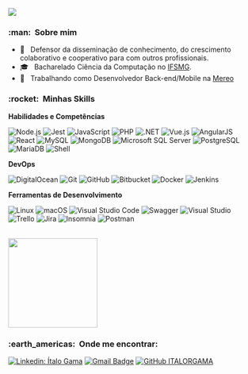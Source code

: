 
![](https://komarev.com/ghpvc/?username=italorgama&color=006bed)

<h3> :man: &nbsp;Sobre mim </h3>

- 🤔 &nbsp; Defensor da disseminação de conhecimento, do crescimento colaborativo e cooperativo para com outros profissionais.
- 🎓 &nbsp; Bacharelado Ciência da Computação no <a href="https://www.ifsudestemg.edu.br/">IFSMG</a>.
- 💼 &nbsp; Trabalhando como Desenvolvedor Back-end/Mobile na <a href="https://mereo.com/">Mereo</a>

<h3> :rocket: &nbsp;Minhas Skills </h3>

**Habilidades e Competências**

  ![Node.js](https://img.shields.io/static/v1?style=for-the-badge&message=Node.js&color=339933&logo=Node.js&logoColor=FFFFFF&label=) 
  ![Jest](https://img.shields.io/static/v1?style=for-the-badge&message=Jest&color=C21325&logo=Jest&logoColor=FFFFFF&label=)
  ![JavaScript](https://img.shields.io/static/v1?style=for-the-badge&message=JavaScript&color=222222&logo=JavaScript&logoColor=F7DF1E&label=)
  ![PHP](https://img.shields.io/static/v1?style=for-the-badge&message=PHP&color=777BB4&logo=PHP&logoColor=FFFFFF&label=)
  ![.NET](https://img.shields.io/static/v1?style=for-the-badge&message=.NET&color=512BD4&logo=.NET&logoColor=FFFFFF&label=)
  ![Vue.js](https://img.shields.io/static/v1?style=for-the-badge&message=Vue.js&color=222222&logo=Vue.js&logoColor=4FC08D&label=)
  ![AngularJS](https://img.shields.io/static/v1?style=for-the-badge&message=AngularJS&color=E23237&logo=AngularJS&logoColor=FFFFFF&label=)
  ![React](https://img.shields.io/static/v1?style=for-the-badge&message=React&color=222222&logo=React&logoColor=61DAFB&label=)
  ![MySQL](https://img.shields.io/static/v1?style=for-the-badge&message=MySQL&color=4479A1&logo=MySQL&logoColor=FFFFFF&label=)
  ![MongoDB](https://img.shields.io/static/v1?style=for-the-badge&message=MongoDB&color=47A248&logo=MongoDB&logoColor=FFFFFF&label=)
  ![Microsoft SQL Server](https://img.shields.io/static/v1?style=for-the-badge&message=Microsoft+SQL+Server&color=CC2927&logo=Microsoft+SQL+Server&logoColor=FFFFFF&label=)
  ![PostgreSQL](https://img.shields.io/static/v1?style=for-the-badge&message=PostgreSQL&color=4169E1&logo=PostgreSQL&logoColor=FFFFFF&label=)
  ![MariaDB](https://img.shields.io/static/v1?style=for-the-badge&message=MariaDB&color=003545&logo=MariaDB&logoColor=FFFFFF&label=)
  ![Shell](https://img.shields.io/static/v1?style=for-the-badge&message=Shell&color=222222&logo=Shell&logoColor=FFD500&label=)

**DevOps**

  ![DigitalOcean](https://img.shields.io/static/v1?style=for-the-badge&message=DigitalOcean&color=0080FF&logo=DigitalOcean&logoColor=FFFFFF&label=)
  ![Git](https://img.shields.io/static/v1?style=for-the-badge&message=Git&color=F05032&logo=Git&logoColor=FFFFFF&label=)
  ![GitHub](https://img.shields.io/static/v1?style=for-the-badge&message=GitHub&color=181717&logo=GitHub&logoColor=FFFFFF&label=)
  ![Bitbucket](https://img.shields.io/static/v1?style=for-the-badge&message=Bitbucket&color=0052CC&logo=Bitbucket&logoColor=FFFFFF&label=)
  ![Docker](https://img.shields.io/static/v1?style=for-the-badge&message=Docker&color=2496ED&logo=Docker&logoColor=FFFFFF&label=)
  ![Jenkins](https://img.shields.io/static/v1?style=for-the-badge&message=Jenkins&color=D24939&logo=Jenkins&logoColor=FFFFFF&label=)

**Ferramentas de Desenvolvimento**

  ![Linux](https://img.shields.io/static/v1?style=for-the-badge&message=Linux&color=222222&logo=Linux&logoColor=FCC624&label=)
  ![macOS](https://img.shields.io/static/v1?style=for-the-badge&message=macOS&color=000000&logo=macOS&logoColor=FFFFFF&label=)
  ![Visual Studio Code](https://img.shields.io/static/v1?style=for-the-badge&message=Visual+Studio+Code&color=007ACC&logo=Visual+Studio+Code&logoColor=FFFFFF&label=)
  ![Swagger](https://img.shields.io/static/v1?style=for-the-badge&message=Swagger&color=222222&logo=Swagger&logoColor=85EA2D&label=)
  ![Visual Studio](https://img.shields.io/static/v1?style=for-the-badge&message=Visual+Studio&color=5C2D91&logo=Visual+Studio&logoColor=FFFFFF&label=)
  ![Trello](https://img.shields.io/static/v1?style=for-the-badge&message=Trello&color=0052CC&logo=Trello&logoColor=FFFFFF&label=)
  ![Jira](https://img.shields.io/static/v1?style=for-the-badge&message=Jira&color=0052CC&logo=Jira&logoColor=FFFFFF&label=)
  ![Insomnia](https://img.shields.io/static/v1?style=for-the-badge&message=Insomnia&color=5849BE&logo=Insomnia&logoColor=FFFFFF&label=)
  ![Postman](https://img.shields.io/static/v1?style=for-the-badge&message=Postman&color=FF6C37&logo=Postman&logoColor=FFFFFF&label=)
  

<br/>

<a href="https://github.com/italorgama">
  <img height="180em" src="https://github-readme-stats.vercel.app/api?username=italorgama&theme=dracula&show_icons=true" />
</a>

<br/> 

<h3> :earth_americas: &nbsp;Onde me encontrar: </h3> 

[![Linkedin: Ítalo Gama](https://img.shields.io/badge/-italo.gama-blue?style=flat-square&logo=Linkedin&logoColor=white&link=https://www.linkedin.com/in/italo-gama/)](https://www.linkedin.com/in/italo-gama/)
[![Gmail Badge](https://img.shields.io/badge/-itrgama@gmail.com-006bed?style=flat-square&logo=Gmail&logoColor=white&link=mailto:itrgama@gmail.com)](mailto:itrgama@gmail.com)
[![GitHub ITALORGAMA]( https://img.shields.io/github/followers/italorgama?label=follow&style=social)](https://github.com/italorgama)
